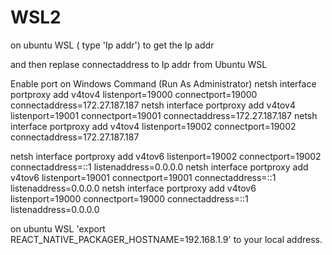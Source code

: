 # WSL2 



on ubuntu WSL ( type 'Ip addr') to get the Ip addr

and then replase connectaddress to Ip addr from Ubuntu WSL

Enable port on Windows Command (Run As Administrator)
netsh interface portproxy add v4tov4 listenport=19000 connectport=19000 connectaddress=172.27.187.187 
netsh interface portproxy add v4tov4 listenport=19001 connectport=19001 connectaddress=172.27.187.187 
netsh interface portproxy add v4tov4 listenport=19002 connectport=19002 connectaddress=172.27.187.187 

netsh interface portproxy add v4tov6 listenport=19002 connectport=19002 connectaddress=::1 listenaddress=0.0.0.0
netsh interface portproxy add v4tov6 listenport=19001 connectport=19001 connectaddress=::1 listenaddress=0.0.0.0
netsh interface portproxy add v4tov6 listenport=19000 connectport=19000 connectaddress=::1 listenaddress=0.0.0.0


on ubuntu WSL 'export REACT_NATIVE_PACKAGER_HOSTNAME=192.168.1.9' to your local address.
